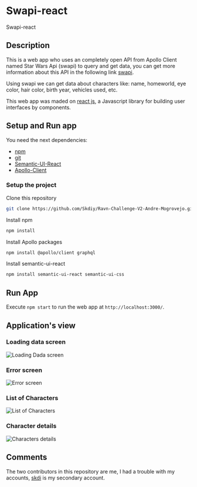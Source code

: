 # Swapi-react

Swapi-react

## Description

This is a web app who uses an completely open API from Apollo Client named Star Wars Api (swapi) to query and get data, you can get more information about this API in the following link [swapi](https://swapi.dev/documentation).

Using swapi we can get data about characters like: name, homeworld, eye color, hair color, birth year, vehicles used, etc.

This web app was maded on [react js](https://reactjs.org), a Javascript library for building user interfaces by components.

## Setup and Run app

You need the next dependencies:
* [npm](https://www.npmjs.com/)
* [git](https://git-scm.com/)
* [Semantic-UI-React](https://react.semantic-ui.com/)
* [Apollo-Client](https://www.apollographql.com/)

### Setup the project

Clone this repository
``` bash
git clone https://github.com/Skdiy/Ravn-Challenge-V2-Andre-Mogrovejo.git
```

Install npm
``` bash
npm install
```
Install Apollo packages
``` bash
npm install @apollo/client graphql
```

Install semantic-ui-react
``` bash
npm install semantic-ui-react semantic-ui-css
```



## Run App

Execute `npm start` to run the web app at `http://localhost:3000/`.

## Application's view

### Loading data screen
![Loading Dada screen](https://github.com/Skdiy/Ravn-Challenge-V2-Andre-Mogrovejo/blob/main/captures/loading.png)
### Error screen
![Error screen](https://github.com/Skdiy/Ravn-Challenge-V2-Andre-Mogrovejo/blob/main/captures/error.JPG)
### List of Characters
![List of Characters](https://github.com/Skdiy/Ravn-Challenge-V2-Andre-Mogrovejo/blob/main/captures/all_people_loaded.JPG)
### Character details
![Characters details](https://github.com/Skdiy/Ravn-Challenge-V2-Andre-Mogrovejo/blob/main/captures/show_people_details.JPG)

## Comments
The two contributors in this repository are me, I had a trouble with my accounts, [skdi](https://github.com/skdi) is my secondary account.
